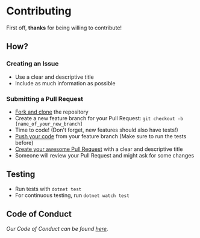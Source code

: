# Contributing
First off, **thanks** for being willing to contribute!

## How?
### Creating an Issue
- Use a clear and descriptive title
- Include as much information as possible

### Submitting a Pull Request
- [Fork and clone](https://help.github.com/articles/fork-a-repo/) the repository
- Create a new feature branch for your Pull Request: `git checkout -b [name_of_your_new_branch]`
- Time to code! (Don't forget, new features should also have tests!)
- [Push your code](https://help.github.com/articles/pushing-to-a-remote/) from your feature branch (Make sure to run the tests before)
- [Create your awesome Pull Request](https://help.github.com/articles/creating-a-pull-request/) with a clear and descriptive title
- Someone will review your Pull Request and might ask for some changes

## Testing
- Run tests with `dotnet test`
- For continuous testing, run `dotnet watch test`

## Code of Conduct
*Our Code of Conduct can be found [here](CODE_OF_CONDUCT.md).*